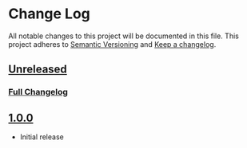 # Change Log

All notable changes to this project will be documented in this file.
This project adheres to [Semantic Versioning](http://semver.org/) and [Keep a changelog](https://github.com/olivierlacan/keep-a-changelog).

## [Unreleased](https://github.com/idealista/logstash_role/tree/develop)
### [Full Changelog](https://github.com/idealista/logstash_role/compare/1.0.0...X.Y.Z)

## [1.0.0](https://github.com/idealista/logstash_role/tree/1.0.0)
- Initial release
